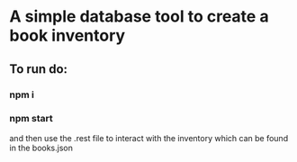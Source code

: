 # A simple database tool to create a book inventory
## To run do:

### npm i

### npm start 

and then use the .rest file to interact with the inventory which can be found in the books.json
